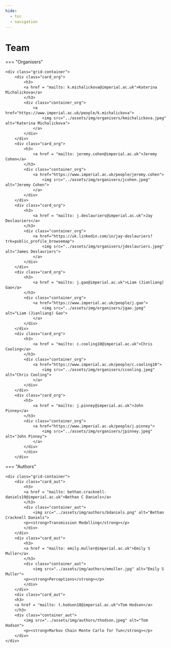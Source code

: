 ```yaml
---
hide:
  - toc
  - navigation
---
```


# Team


=== "Organisers"

    <div class="grid-container">
        <div class="card_org">
            <h3>
            <a href = "mailto: k.michalickova@imperial.ac.uk">Katerina Michalickova</a>
            </h3>
            <div class="container_org">
                <a href="https://www.imperial.ac.uk/people/k.michalickova">
                    <img src="../assets/img/organisers/kmichalickova.jpeg" alt="Katerina Michalickova">
                </a>
            </div>
        </div>
        <div class="card_org">
            <h3>
                <a href = "mailto: jeremy.cohen@imperial.ac.uk">Jeremy Cohen</a>
            </h3>
            <div class="container_org">
                <a href="https://www.imperial.ac.uk/people/jeremy.cohen">
                    <img src="../assets/img/organisers/jcohen.jpeg" alt="Jeremy Cohen">
                </a>
            </div>
        </div>
        <div class="card_org">
            <h3>
                <a href = "mailto: j.deslauriers@imperial.ac.uk">Jay Deslauriers</a>
            </h3>
            <div class="container_org">
                <a href="https://uk.linkedin.com/in/jay-deslauriers?trk=public_profile_browsemap">
                    <img src="../assets/img/organisers/jdeslauriers.jpeg" alt="James Deslauriers">
                </a>
            </div>
        </div>
        <div class="card_org">
            <h3>
                <a href = "mailto: j.gao@imperial.ac.uk">Liam (Jianliang) Gao</a>
            </h3>
            <div class="container_org">
                <a href="https://www.imperial.ac.uk/people/j.gao">
                    <img src="../assets/img/organisers/jgao.jpeg" alt="Liam (Jianliang) Gao">
                </a>
            </div>
        </div>
        <div class="card_org">
            <h3>
                <a href = "mailto: c.cooling10@imperial.ac.uk">Chris Cooling</a>
            </h3>
            <div class="container_org">
                <a href="https://www.imperial.ac.uk/people/c.cooling10">
                    <img src="../assets/img/organisers/ccooling.jpeg" alt="Chris Cooling">
                </a>
            </div>
        </div>
        <div class="card_org">
            <h3>
                <a href = "mailto: j.pinney@imperial.ac.uk">John Pinney</a>
            </h3>
            <div class="container_org">
                <a href="https://www.imperial.ac.uk/people/j.pinney">
                    <img src="../assets/img/organisers/jpinney.jpeg" alt="John Pinney">
                </a>
            </div>
            </div>
        </div>

=== "Authors"

    <div class="grid-container">
        <div class="card_aut">
            <h3>
            <a href = "mailto: bethan.cracknell-daniels19@imperial.ac.uk">Bethan C Daniels</a>
            </h3>
            <div class="container_aut">
                <img src="../assets/img/authors/bdaniels.png" alt="Bethan Cracknell Daniels">
            <p><strong>Transmission Modelling</strong></p>
            </div>
        </div>
        <div class="card_aut">
            <h3>
            <a href = "mailto: emily.muller@imperial.ac.uk">Emily S Muller</a>
            </h3>
            <div class="container_aut">
                <img src="../assets/img/authors/emuller.jpg" alt="Emily S Muller">
            <p><strong>Perceptions</strong></p>
            </div>
        </div>
        <div class="card_aut">
        <h3>
        <a href = "mailto: t.hodson18@imperial.ac.uk">Tom Hodson</a>
        </h3>
        <div class="container_aut">
            <img src="../assets/img/authors/thodson.jpeg" alt="Tom Hodson">
            <p><strong>Markov Chain Monte Carlo for fun</strong></p>
        </div>
    </div>
